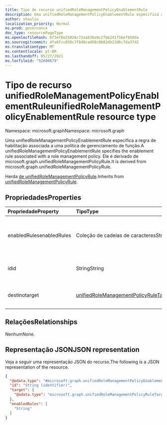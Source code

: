 ```yaml
---
title: Tipo de recurso unifiedRoleManagementPolicyEnablementRule
description: Uma unifiedRoleManagementPolicyEnablementRule especifica a regra de habilitação associada a uma política de gerenciamento de função. Ele é derivado de microsoft.graph.unifiedRoleManagementPolicyRule.
author: shauliu
localization_priority: Normal
ms.prod: governance
doc_type: resourcePageType
ms.openlocfilehash: bf3ef8e25026c72aab36a9c2fb6241f5bef950da
ms.sourcegitcommit: 4fa6fcc058c7f8d8cad58c0b82db23d6c7da37d2
ms.translationtype: MT
ms.contentlocale: pt-BR
ms.lasthandoff: 05/27/2021
ms.locfileid: "52680679"
---
```

# <a name="unifiedrolemanagementpolicyenablementrule-resource-type"></a><span data-ttu-id="dccd7-104">Tipo de recurso unifiedRoleManagementPolicyEnablementRule</span><span class="sxs-lookup"><span data-stu-id="dccd7-104">unifiedRoleManagementPolicyEnablementRule resource type</span></span>

<span data-ttu-id="dccd7-105">Namespace: microsoft.graph</span><span class="sxs-lookup"><span data-stu-id="dccd7-105">Namespace: microsoft.graph</span></span>

<span data-ttu-id="dccd7-106">Uma unifiedRoleManagementPolicyEnablementRule especifica a regra de habilitação associada a uma política de gerenciamento de função.</span><span class="sxs-lookup"><span data-stu-id="dccd7-106">A unifiedRoleManagementPolicyEnablementRule specifies the enablement rule associated with a role management policy.</span></span> <span data-ttu-id="dccd7-107">Ele é derivado de microsoft.graph.unifiedRoleManagementPolicyRule.</span><span class="sxs-lookup"><span data-stu-id="dccd7-107">It is derived from microsoft.graph.unifiedRoleManagementPolicyRule.</span></span>

<span data-ttu-id="dccd7-108">Herda [de unifiedRoleManagementPolicyRule](../resources/unifiedrolemanagementpolicyrule.md).</span><span class="sxs-lookup"><span data-stu-id="dccd7-108">Inherits from [unifiedRoleManagementPolicyRule](../resources/unifiedrolemanagementpolicyrule.md).</span></span>

## <a name="properties"></a><span data-ttu-id="dccd7-109">Propriedades</span><span class="sxs-lookup"><span data-stu-id="dccd7-109">Properties</span></span>
|<span data-ttu-id="dccd7-110">Propriedade</span><span class="sxs-lookup"><span data-stu-id="dccd7-110">Property</span></span>|<span data-ttu-id="dccd7-111">Tipo</span><span class="sxs-lookup"><span data-stu-id="dccd7-111">Type</span></span>|<span data-ttu-id="dccd7-112">Descrição</span><span class="sxs-lookup"><span data-stu-id="dccd7-112">Description</span></span>|
|:---|:---|:---|
|<span data-ttu-id="dccd7-113">enabledRules</span><span class="sxs-lookup"><span data-stu-id="dccd7-113">enabledRules</span></span>|<span data-ttu-id="dccd7-114">Coleção de cadeias de caracteres</span><span class="sxs-lookup"><span data-stu-id="dccd7-114">String collection</span></span>|<span data-ttu-id="dccd7-115">As regras que estão habilitadas.</span><span class="sxs-lookup"><span data-stu-id="dccd7-115">The rules which are enabled.</span></span> <span data-ttu-id="dccd7-116">Os valores permitidos são MultifactorAuthentication, Justification, Ticketing.</span><span class="sxs-lookup"><span data-stu-id="dccd7-116">Allowed values are MultifactorAuthentication, Justification, Ticketing.</span></span>|
|<span data-ttu-id="dccd7-117">id</span><span class="sxs-lookup"><span data-stu-id="dccd7-117">id</span></span>|<span data-ttu-id="dccd7-118">String</span><span class="sxs-lookup"><span data-stu-id="dccd7-118">String</span></span>|<span data-ttu-id="dccd7-119">Identificador exclusivo da regra.</span><span class="sxs-lookup"><span data-stu-id="dccd7-119">Unique identifier for the rule.</span></span> <span data-ttu-id="dccd7-120">Herdado [de unifiedRoleManagementPolicyRule](../resources/unifiedrolemanagementpolicyrule.md)</span><span class="sxs-lookup"><span data-stu-id="dccd7-120">Inherited from [unifiedRoleManagementPolicyRule](../resources/unifiedrolemanagementpolicyrule.md)</span></span>|
|<span data-ttu-id="dccd7-121">destino</span><span class="sxs-lookup"><span data-stu-id="dccd7-121">target</span></span>|[<span data-ttu-id="dccd7-122">unifiedRoleManagementPolicyRuleTarget</span><span class="sxs-lookup"><span data-stu-id="dccd7-122">unifiedRoleManagementPolicyRuleTarget</span></span>](../resources/unifiedrolemanagementpolicyruletarget.md)|<span data-ttu-id="dccd7-123">O destino da regra.</span><span class="sxs-lookup"><span data-stu-id="dccd7-123">The target for the rule.</span></span> <span data-ttu-id="dccd7-124">Herdado [de unifiedRoleManagementPolicyRule](../resources/unifiedrolemanagementpolicyrule.md)</span><span class="sxs-lookup"><span data-stu-id="dccd7-124">Inherited from [unifiedRoleManagementPolicyRule](../resources/unifiedrolemanagementpolicyrule.md)</span></span>|

## <a name="relationships"></a><span data-ttu-id="dccd7-125">Relações</span><span class="sxs-lookup"><span data-stu-id="dccd7-125">Relationships</span></span>
<span data-ttu-id="dccd7-126">Nenhum</span><span class="sxs-lookup"><span data-stu-id="dccd7-126">None.</span></span>

## <a name="json-representation"></a><span data-ttu-id="dccd7-127">Representação JSON</span><span class="sxs-lookup"><span data-stu-id="dccd7-127">JSON representation</span></span>
<span data-ttu-id="dccd7-128">Veja a seguir uma representação JSON do recurso.</span><span class="sxs-lookup"><span data-stu-id="dccd7-128">The following is a JSON representation of the resource.</span></span>
<!-- {
  "blockType": "resource",
  "keyProperty": "id",
  "@odata.type": "microsoft.graph.unifiedRoleManagementPolicyEnablementRule",
  "baseType": "microsoft.graph.unifiedRoleManagementPolicyRule",
  "openType": false
}
-->
``` json
{
  "@odata.type": "#microsoft.graph.unifiedRoleManagementPolicyEnablementRule",
  "id": "String (identifier)",
  "target": {
    "@odata.type": "microsoft.graph.unifiedRoleManagementPolicyRuleTarget"
  },
  "enabledRules": [
    "String"
  ]
}
```

